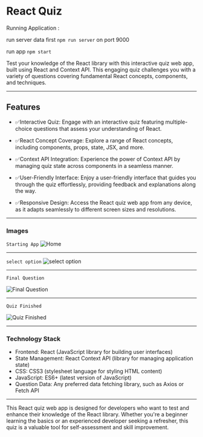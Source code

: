 # React Quiz

Running Application :

run server data first
`npm run server` on port 9000

run app
`npm start`

Test your knowledge of the React library with this interactive quiz web app, built using React and Context API. This engaging quiz challenges you with a variety of questions covering fundamental React concepts, components, and techniques.

---

## Features

- ✅Interactive Quiz: Engage with an interactive quiz featuring multiple-choice questions that assess your understanding of React.

- ✅React Concept Coverage: Explore a range of React concepts, including components, props, state, JSX, and more.

- ✅Context API Integration: Experience the power of Context API by managing quiz state across components in a seamless manner.

- ✅User-Friendly Interface: Enjoy a user-friendly interface that guides you through the quiz effortlessly, providing feedback and explanations along the way.

- ✅Responsive Design: Access the React quiz web app from any device, as it adapts seamlessly to different screen sizes and resolutions.

---

### Images

`Starting App`
![Home](https://github.com/mnoby98/React-Quiz/assets/133987293/006de26c-c8d0-4ea8-aa4c-9205c0d81b41)

---

`select option`
![select option](https://github.com/mnoby98/React-Quiz/assets/133987293/f33f1ebe-88ef-45b3-8eac-14da3b321dd2)

---

`Final Question`

![Final Question](https://github.com/mnoby98/React-Quiz/assets/133987293/26882097-ba95-4fc0-8caa-f036e62c534a)

---

`Quiz Finished`

![Quiz Finished](https://github.com/mnoby98/React-Quiz/assets/133987293/82eea948-480e-4f44-a225-6a5aaa5dbcf1)

---

### Technology Stack

- Frontend: React (JavaScript library for building user interfaces)
- State Management: React Context API (library for managing application state)
- CSS: CSS3 (stylesheet language for styling HTML content)
- JavaScript: ES6+ (latest version of JavaScript)
- Question Data: Any preferred data fetching library, such as Axios or Fetch API

---

This React quiz web app is designed for developers who want to test and enhance their knowledge of the React library. Whether you're a beginner learning the basics or an experienced developer seeking a refresher, this quiz is a valuable tool for self-assessment and skill improvement.
